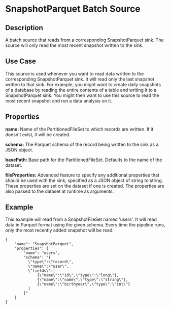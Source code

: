 # SnapshotParquet Batch Source


Description
-----------
A batch source that reads from a corresponding SnapshotParquet sink.
The source will only read the most recent snapshot written to the sink.


Use Case
--------
This source is used whenever you want to read data written to the corresponding
SnapshotParquet sink. It will read only the last snapshot written to that sink. For
example, you might want to create daily snapshots of a database by reading the entire
contents of a table and writing it to a SnapshotParquet sink. You might then want to use
this source to read the most recent snapshot and run a data analysis on it.


Properties
----------
**name:** Name of the PartitionedFileSet to which records are written.
If it doesn't exist, it will be created.

**schema:** The Parquet schema of the record being written to the sink as a JSON object.

**basePath:** Base path for the PartitionedFileSet. Defaults to the name of the dataset.

**fileProperties:** Advanced feature to specify any additional properties that should be used with the sink,
specified as a JSON object of string to string. These properties are set on the dataset if one is created.
The properties are also passed to the dataset at runtime as arguments.


Example
-------
This example will read from a SnapshotFileSet named 'users'. It will read data in Parquet format
using the given schema. Every time the pipeline runs, only the most recently added snapshot will
be read:

    {
        "name": "SnapshotParquet",
        "properties": {
            "name": "users",
            "schema": "{
              \"type\":\"record\",
              \"name\":\"user\",
              \"fields\":[
                  {\"name\":\"id\",\"type\":\"long\"},
                  {\"name\":\"name\",\"type\":\"string\"},
                  {\"name\":\"birthyear\",\"type\":\"int\"}
              ]
            }"
        }
    }
